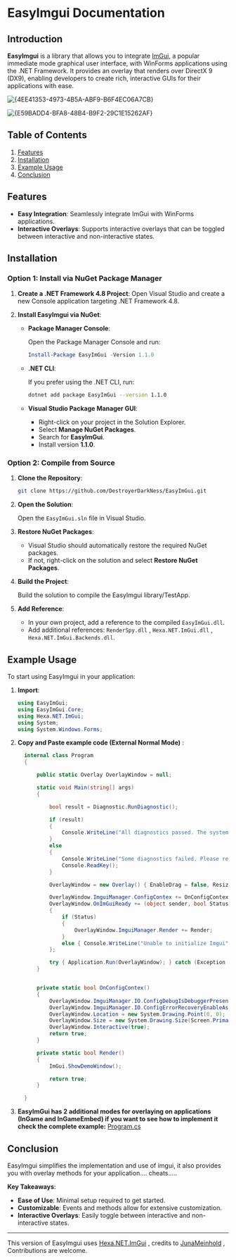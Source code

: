 # EasyImgui Documentation

## Introduction

**EasyImgui** is a library that allows you to integrate [ImGui](https://github.com/ocornut/imgui), a popular immediate mode graphical user interface, with WinForms applications using the .NET Framework. It provides an overlay that renders over DirectX 9 (DX9), enabling developers to create rich, interactive GUIs for their applications with ease.

![{4EE41353-4973-4B5A-ABF9-B6F4EC06A7CB}](https://github.com/user-attachments/assets/d3be3420-551e-4de4-ac21-2011ba565015)

![{E59BADD4-BFA8-48B4-B9F2-29C1E15262AF}](https://github.com/user-attachments/assets/0eb383b7-511c-463c-872e-ce50324a3f42)

## Table of Contents

1. [Features](#features)
2. [Installation](#installation)
3. [Example Usage](#example-usage)
4. [Conclusion](#conclusion)

## Features

- **Easy Integration**: Seamlessly integrate ImGui with WinForms applications.
- **Interactive Overlays**: Supports interactive overlays that can be toggled between interactive and non-interactive states.

## Installation

### Option 1: Install via NuGet Package Manager

1. **Create a .NET Framework 4.8 Project**: Open Visual Studio and create a new Console application targeting .NET Framework 4.8.

2. **Install EasyImgui via NuGet**:

   - **Package Manager Console**:
   
     Open the Package Manager Console and run:

     ```powershell
     Install-Package EasyImGui -Version 1.1.0
     ```

   - **.NET CLI**:

     If you prefer using the .NET CLI, run:

     ```bash
     dotnet add package EasyImGui --version 1.1.0
     ```

   - **Visual Studio Package Manager GUI**:

     - Right-click on your project in the Solution Explorer.
     - Select **Manage NuGet Packages**.
     - Search for **EasyImGui**.
     - Install version **1.1.0**.

### Option 2: Compile from Source

1. **Clone the Repository**:

   ```bash
   git clone https://github.com/DestroyerDarkNess/EasyImGui.git
   ```

2. **Open the Solution**:

   Open the `EasyImGui.sln` file in Visual Studio.

3. **Restore NuGet Packages**:

   - Visual Studio should automatically restore the required NuGet packages.
   - If not, right-click on the solution and select **Restore NuGet Packages**.

4. **Build the Project**:

   Build the solution to compile the EasyImgui library/TestApp.

5. **Add Reference**:

   - In your own project, add a reference to the compiled `EasyImGui.dll`.
   - Add additional references: `RenderSpy.dll` , `Hexa.NET.ImGui.dll` , `Hexa.NET.ImGui.Backends.dll`.

## Example Usage

To start using EasyImgui in your application:

1. **Import**:

   ```csharp
   using EasyImGui;
   using EasyImGui.Core;
   using Hexa.NET.ImGui;
   using System;
   using System.Windows.Forms;
   ```

2. **Copy and Paste example code (External Normal Mode)** :

   ```csharp
     internal class Program
     {
   
         public static Overlay OverlayWindow = null;
   
         static void Main(string[] args)
         {
   
             bool result = Diagnostic.RunDiagnostic();
   
             if (result)
             {
                 Console.WriteLine("All diagnostics passed. The system is ready.");
             }
             else
             {
                 Console.WriteLine("Some diagnostics failed. Please resolve the missing libraries, Press any key to continue.");
                 Console.ReadKey();
             }
   
             OverlayWindow = new Overlay() { EnableDrag = false, ResizableBorders = true, ShowInTaskbar = true };
   
             OverlayWindow.ImguiManager.ConfigContex += OnConfigContex;
             OverlayWindow.OnImGuiReady += (object sender, bool Status) =>
             {
                 if (Status)
                 {
                     OverlayWindow.ImguiManager.Render += Render;
                 }
                 else { Console.WriteLine("Unable to initialize Imgui"); }
             };
   
             try { Application.Run(OverlayWindow); } catch (Exception Ex) { MessageBox.Show(Ex.Message); Environment.Exit(0); }
         }
   
   
         private static bool OnConfigContex()
         {
             OverlayWindow.ImguiManager.IO.ConfigDebugIsDebuggerPresent = false;
             OverlayWindow.ImguiManager.IO.ConfigErrorRecoveryEnableAssert = false;
             OverlayWindow.Location = new System.Drawing.Point(0, 0);
             OverlayWindow.Size = new System.Drawing.Size(Screen.PrimaryScreen.WorkingArea.Width, Screen.PrimaryScreen.WorkingArea.Height);
             OverlayWindow.Interactive(true);
             return true;
         }
   
         private static bool Render()
         {
             ImGui.ShowDemoWindow();
   
             return true;
         }
   
     }
   ```

  3. **EasyImGui has 2 additional modes for overlaying on applications (InGame and InGameEmbed) if you want to see how to implement it check the complete example:** [Program.cs](https://github.com/DestroyerDarkNess/EasyImGui/blob/main/TestApp/Program.cs)

## Conclusion

EasyImgui simplifies the implementation and use of imgui, it also provides you with overlay methods for your application.... cheats.....

**Key Takeaways**:

- **Ease of Use**: Minimal setup required to get started.
- **Customizable**: Events and methods allow for extensive customization.
- **Interactive Overlays**: Easily toggle between interactive and non-interactive states.

---

This version of EasyImgui uses [Hexa.NET.ImGui](https://github.com/HexaEngine/Hexa.NET.ImGui) , credits to [JunaMeinhold](https://github.com/JunaMeinhold) , Contributions are welcome.
